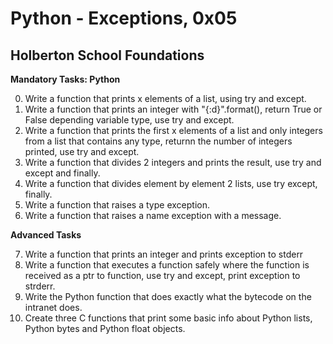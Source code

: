 # Python - Exceptions, 0x05
## Holberton School Foundations

**Mandatory Tasks: Python**

0. Write a function that prints x elements of a list, using try and except.
1. Write a function that prints an integer with "{:d}".format(), return True or False depending variable type, use try and except.
2. Write a function that prints the first x elements of a list and only integers from a list that contains any type, returnn the number of integers printed, use try and except.
3. Write a function that divides 2 integers and prints the result, use try and except and finally.
4. Write a function that divides element by element 2 lists, use try except, finally.
5. Write a function that raises a type exception.
6. Write a function that raises a name exception with a message.

**Advanced Tasks**

7. Write a function that prints an integer and prints exception to stderr
8. Write a function that executes a function safely where the function is received as a ptr to function, use try and except, print exception to strderr.
9. Write the Python function that does exactly what the bytecode on the intranet does.
10. Create three C functions that print some basic info about Python lists, Python bytes and Python float objects.